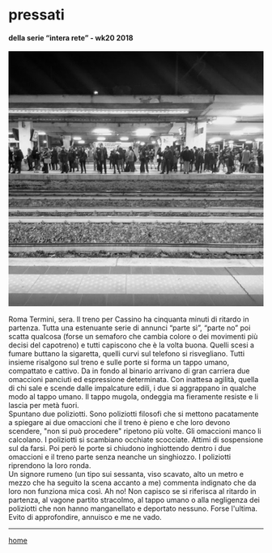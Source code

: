 # pressati  

#### della serie “intera rete” - wk20 2018  
![](/interarete012.png "Roma Ostiense - ritardo")  

Roma Termini, sera. Il treno per Cassino ha cinquanta minuti di ritardo in partenza. Tutta una estenuante serie di annunci “parte sì”, “parte no” poi scatta qualcosa (forse un semaforo che cambia colore o dei movimenti più decisi del capotreno) e tutti capiscono che è la volta buona. Quelli scesi a fumare buttano la sigaretta, quelli curvi sul telefono si risvegliano. Tutti insieme risalgono sul treno e sulle porte si forma un tappo umano, compattato e cattivo. 
Da in fondo al binario arrivano di gran carriera due omaccioni panciuti ed espressione determinata. Con inattesa agilità, quella di chi sale e scende dalle impalcature edili, i due si aggrappano in qualche modo al tappo umano. Il tappo mugola, ondeggia ma fieramente resiste e li lascia per metà fuori.  
Spuntano due poliziotti. Sono poliziotti filosofi che si mettono pacatamente a spiegare ai due omaccioni che il treno è pieno e che loro devono scendere, "non si può procedere" ripetono più volte. Gli omaccioni manco li calcolano. I poliziotti si scambiano occhiate scocciate. Attimi di sospensione sul da farsi. Poi però le porte si chiudono inghiottendo dentro i due omaccioni e il treno parte senza neanche un singhiozzo. I poliziotti riprendono la loro ronda.     
Un signore rumeno (un tipo sui sessanta, viso scavato, alto un metro e mezzo che ha seguito la scena accanto a me) commenta indignato che da loro non funziona mica così. Ah no! Non capisco se si riferisca al ritardo in partenza, al vagone partito stracolmo, al tappo umano o alla negligenza dei poliziotti che non hanno manganellato e deportato nessuno. Forse l'ultima. Evito di approfondire, annuisco e me ne vado.   

---  
[home](/interarete.md)  